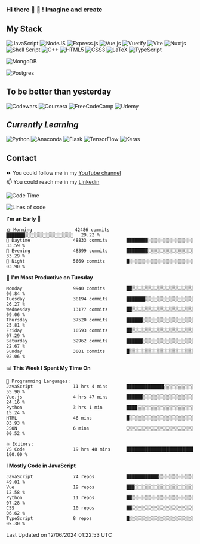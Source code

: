 ### Hi there 👋 🤖 ! Imagine and create

## My Stack
![JavaScript](https://img.shields.io/badge/javascript-%23323330.svg?style=for-the-badge&logo=javascript&logoColor=%23F7DF1E) ![NodeJS](https://img.shields.io/badge/node.js-6DA55F?style=for-the-badge&logo=node.js&logoColor=white) <img alt="Express.js" src="https://img.shields.io/badge/express.js%20-%23404d59.svg?&style=for-the-badge"/> ![Vue.js](https://img.shields.io/badge/vuejs-%2335495e.svg?style=for-the-badge&logo=vuedotjs&logoColor=%234FC08D) ![Vuetify](https://img.shields.io/badge/Vuetify-1867C0?style=for-the-badge&logo=vuetify&logoColor=AEDDFF) ![Vite](https://img.shields.io/badge/vite-%23646CFF.svg?style=for-the-badge&logo=vite&logoColor=white) ![Nuxtjs](https://img.shields.io/badge/Nuxt-002E3B?style=for-the-badge&logo=nuxtdotjs&logoColor=#00DC82) ![Shell Script](https://img.shields.io/badge/shell_script-%23121011.svg?style=for-the-badge&logo=gnu-bash&logoColor=white) ![C++](https://img.shields.io/badge/c++-%2300599C.svg?style=for-the-badge&logo=c%2B%2B&logoColor=white) ![HTML5](https://img.shields.io/badge/html5-%23E34F26.svg?style=for-the-badge&logo=html5&logoColor=white) ![CSS3](https://img.shields.io/badge/css3-%231572B6.svg?style=for-the-badge&logo=css3&logoColor=white) ![LaTeX](https://img.shields.io/badge/latex-%23008080.svg?style=for-the-badge&logo=latex&logoColor=white) ![TypeScript](https://img.shields.io/badge/typescript-%23007ACC.svg?style=for-the-badge&logo=typescript&logoColor=white)
<div>
  <img alt="MongoDB" src ="https://img.shields.io/badge/MongoDB-%234ea94b.svg?&style=for-the-badge&logo=mongodb&logoColor=white"/>
  
  ![Postgres](https://img.shields.io/badge/postgres-%23316192.svg?style=for-the-badge&logo=postgresql&logoColor=white)
</div>

## To be better than yesterday
![Codewars](https://img.shields.io/badge/Codewars-B1361E?style=for-the-badge&logo=codewars&logoColor=grey)
  ![Coursera](https://img.shields.io/badge/Coursera-%230056D2.svg?style=for-the-badge&logo=Coursera&logoColor=white)
  ![FreeCodeCamp](https://img.shields.io/badge/Freecodecamp-%23123.svg?&style=for-the-badge&logo=freecodecamp&logoColor=green)
  ![Udemy](https://img.shields.io/badge/Udemy-A435F0?style=for-the-badge&logo=Udemy&logoColor=white)

## *Currently Learning*
![Python](https://img.shields.io/badge/python-3670A0?style=for-the-badge&logo=python&logoColor=ffdd54) ![Anaconda](https://img.shields.io/badge/Anaconda-%2344A833.svg?style=for-the-badge&logo=anaconda&logoColor=white) 
![Flask](https://img.shields.io/badge/flask-%23000.svg?style=for-the-badge&logo=flask&logoColor=white) ![TensorFlow](https://img.shields.io/badge/TensorFlow-%23FF6F00.svg?style=for-the-badge&logo=TensorFlow&logoColor=white) ![Keras](https://img.shields.io/badge/Keras-%23D00000.svg?style=for-the-badge&logo=Keras&logoColor=white)

## Contact
⏩ You could follow me in my <a href="https://www.youtube.com/c/ViktorJimenezF" target="blank">YouTube channel</a>   <br>
📫 You could reach me in my <a href="https://www.linkedin.com/in/victorjuanjimenez/" target="blank">Linkedin</a>  

<!--START_SECTION:waka-->
![Code Time](http://img.shields.io/badge/Code%20Time-2%2C389%20hrs%2039%20mins-blue)

![Lines of code](https://img.shields.io/badge/From%20Hello%20World%20I%27ve%20Written-237.8%20million%20lines%20of%20code-blue)

**I'm an Early 🐤** 

```text
🌞 Morning                42486 commits       ███████░░░░░░░░░░░░░░░░░░   29.22 % 
🌆 Daytime                48833 commits       ████████░░░░░░░░░░░░░░░░░   33.59 % 
🌃 Evening                48399 commits       ████████░░░░░░░░░░░░░░░░░   33.29 % 
🌙 Night                  5669 commits        █░░░░░░░░░░░░░░░░░░░░░░░░   03.90 % 
```
📅 **I'm Most Productive on Tuesday** 

```text
Monday                   9940 commits        ██░░░░░░░░░░░░░░░░░░░░░░░   06.84 % 
Tuesday                  38194 commits       ███████░░░░░░░░░░░░░░░░░░   26.27 % 
Wednesday                13177 commits       ██░░░░░░░░░░░░░░░░░░░░░░░   09.06 % 
Thursday                 37520 commits       ██████░░░░░░░░░░░░░░░░░░░   25.81 % 
Friday                   10593 commits       ██░░░░░░░░░░░░░░░░░░░░░░░   07.29 % 
Saturday                 32962 commits       ██████░░░░░░░░░░░░░░░░░░░   22.67 % 
Sunday                   3001 commits        █░░░░░░░░░░░░░░░░░░░░░░░░   02.06 % 
```


📊 **This Week I Spent My Time On** 

```text
💬 Programming Languages: 
JavaScript               11 hrs 4 mins       ██████████████░░░░░░░░░░░   55.90 % 
Vue.js                   4 hrs 47 mins       ██████░░░░░░░░░░░░░░░░░░░   24.16 % 
Python                   3 hrs 1 min         ████░░░░░░░░░░░░░░░░░░░░░   15.24 % 
HTML                     46 mins             █░░░░░░░░░░░░░░░░░░░░░░░░   03.93 % 
JSON                     6 mins              ░░░░░░░░░░░░░░░░░░░░░░░░░   00.52 % 

🔥 Editors: 
VS Code                  19 hrs 48 mins      █████████████████████████   100.00 % 
```

**I Mostly Code in JavaScript** 

```text
JavaScript               74 repos            ████████████░░░░░░░░░░░░░   49.01 % 
Vue                      19 repos            ███░░░░░░░░░░░░░░░░░░░░░░   12.58 % 
Python                   11 repos            ██░░░░░░░░░░░░░░░░░░░░░░░   07.28 % 
CSS                      10 repos            ██░░░░░░░░░░░░░░░░░░░░░░░   06.62 % 
TypeScript               8 repos             █░░░░░░░░░░░░░░░░░░░░░░░░   05.30 % 
```




 Last Updated on 12/06/2024 01:22:53 UTC
<!--END_SECTION:waka-->

<!--
**ViktorJJF/ViktorJJF** is a ✨ _special_ ✨ repository because its `README.md` (this file) appears on your GitHub profile.



Here are some ideas to get you started:

- 🔭 I’m currently working on ...
- 🌱 I’m currently learning ...
- 👯 I’m looking to collaborate on ...
- 🤔 I’m looking for help with ...
- 💬 Ask me about ...
- 📫 How to reach me: ...
- 😄 Pronouns: ...
- ⚡ Fun fact: ...
-->
